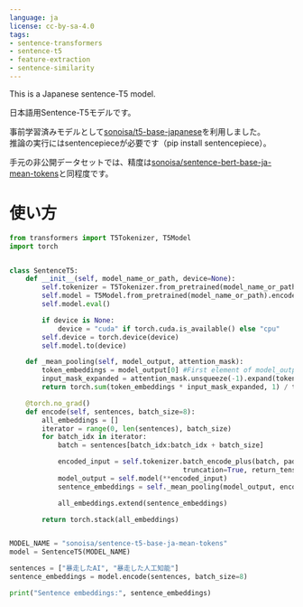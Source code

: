 ```yaml
---
language: ja
license: cc-by-sa-4.0
tags:
- sentence-transformers
- sentence-t5
- feature-extraction
- sentence-similarity
---
```



This is a Japanese sentence-T5 model.

日本語用Sentence-T5モデルです。

事前学習済みモデルとして[sonoisa/t5-base-japanese](https://huggingface.co/sonoisa/t5-base-japanese)を利用しました。  
推論の実行にはsentencepieceが必要です（pip install sentencepiece）。

手元の非公開データセットでは、精度は[sonoisa/sentence-bert-base-ja-mean-tokens](https://huggingface.co/sonoisa/sentence-bert-base-ja-mean-tokens)と同程度です。


# 使い方

```python
from transformers import T5Tokenizer, T5Model
import torch


class SentenceT5:
    def __init__(self, model_name_or_path, device=None):
        self.tokenizer = T5Tokenizer.from_pretrained(model_name_or_path)
        self.model = T5Model.from_pretrained(model_name_or_path).encoder
        self.model.eval()

        if device is None:
            device = "cuda" if torch.cuda.is_available() else "cpu"
        self.device = torch.device(device)
        self.model.to(device)

    def _mean_pooling(self, model_output, attention_mask):
        token_embeddings = model_output[0] #First element of model_output contains all token embeddings
        input_mask_expanded = attention_mask.unsqueeze(-1).expand(token_embeddings.size()).float()
        return torch.sum(token_embeddings * input_mask_expanded, 1) / torch.clamp(input_mask_expanded.sum(1), min=1e-9)

    @torch.no_grad()
    def encode(self, sentences, batch_size=8):
        all_embeddings = []
        iterator = range(0, len(sentences), batch_size)
        for batch_idx in iterator:
            batch = sentences[batch_idx:batch_idx + batch_size]

            encoded_input = self.tokenizer.batch_encode_plus(batch, padding="longest", 
                                           truncation=True, return_tensors="pt").to(self.device)
            model_output = self.model(**encoded_input)
            sentence_embeddings = self._mean_pooling(model_output, encoded_input["attention_mask"]).to('cpu')

            all_embeddings.extend(sentence_embeddings)

        return torch.stack(all_embeddings)


MODEL_NAME = "sonoisa/sentence-t5-base-ja-mean-tokens"
model = SentenceT5(MODEL_NAME)

sentences = ["暴走したAI", "暴走した人工知能"]
sentence_embeddings = model.encode(sentences, batch_size=8)

print("Sentence embeddings:", sentence_embeddings)
```
